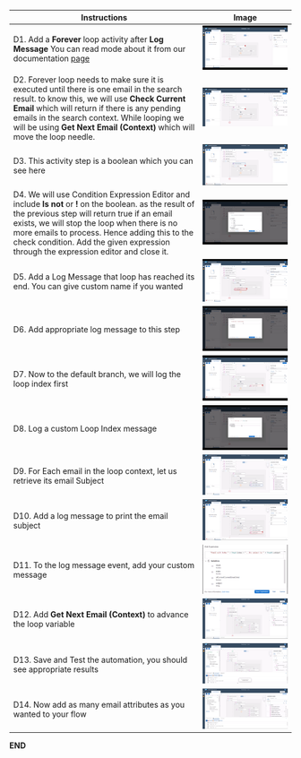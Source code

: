 Instructions | Image
------------ | -----
D1. Add a **Forever** loop activity after **Log Message** You can read mode about it from our documentation [page](https://help.sap.com/docs/IRPA/8e71b41b9ea043c8bccee01a10d6ba72/75f13165ec274305bfe13f56231f93e3.html) | ![Add Forever Loop Activity!](Images/AddForever.png)
D2. Forever loop needs to make sure it is executed until there is one email in the search result. to know this, we will use **Check Current Email** which will return if there is any pending emails in the search context. While looping we will be using **Get Next Email (Context)** which will move the loop needle. | ![Add Get Email In Context Activity!](Images/GetEmailInContext.png)
D3. This activity step is a boolean which you can see here | ![Review Result of Get Boolean!](Images/GetEmailInContextResult.png)
D4. We will use Condition Expression Editor and include **Is not** or **!** on the boolean. as the result of the previous step will return true if an email exists, we will stop the loop when there is no more emails to process.  Hence adding this to the check condition. Add the given expression through the expression editor and close it. |![Add Loop Condition to Forever!](Images/AddForeverCondition.png)
D5. Add a Log Message that loop has reached its end. You can give custom name if you wanted | ![Log End of Loop!](Images/LogLoopEnd.png)
D6. Add appropriate log message to this step | ![Add Custom Log Message to End of Loop!](Images/AddLogMessageLoopEnd.png)
D7. Now to the default branch, we will log the loop index first | ![Log Loop Index!](Images/LogLoopIndex.png)
D8. Log a custom Loop Index message | ![Add Custom Message to Log Loop Index!](Images/AddLogLoopIndex.png)
D9. For Each email in the loop context, let us retrieve its email Subject | ![Retrieve Email Subject in the search context!](Images/GetEmailSubject.png)
D10. Add a log message to print the email subject | ![Log Email Subject!](Images/LogEmailSubject.png)
D11. To the log message event, add your custom message | ![Add A custom log message when printing email subject!](Images/AddLogEmailSubject.png)
D12. Add **Get Next Email (Context)** to advance the loop variable | ![Loop to next email in search context!](Images/GetNextEmail.png)
D13. Save and Test the automation, you should see appropriate results | ![Save and Test!](Images/TestAutomationExecution.png)
D14. Now add as many email attributes as you wanted to your flow | ![Validate the result!](Images/OtherEmailAttributes.png)

**END**